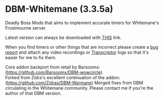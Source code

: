 # DBM-Whitemane (3.3.5a)

Deadly Boss Mods that aims to implement accurate timers for Whitemane's Frostmourne server.

Latest version can always be downloaded with [THIS](https://github.com/broizter/DBM-Whitemane/releases/latest/download/DBM-Whitemane.zip) link.  

When you find timers or other things that are incorrect please create a [bug report](https://github.com/broizter/DBM-Whitemane/issues/new/choose) and attach any video recordings or [Transcriptor](https://github.com/Zidras/Transcriptor-WOTLK) logs so that it's easier for me to fix them.

Core addon backport from retail by Barsoomx: (https://github.com/Barsoomx/DBM-wowcircle).  
Forked from Zidra's excellent continuation of the addon: (https://github.com/Zidras/DBM-Warmane)
Merged fixes from DBM circulating in the Whitemane community. Please contact me if you're the author of that DBM version.
